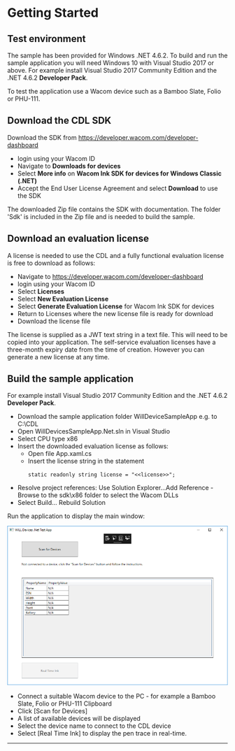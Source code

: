 # Getting Started 

## Test environment

The sample has been provided for Windows .NET 4.6.2.
To build and run the sample application you will need Windows 10 with Visual Studio 2017 or above.
For example install Visual Studio 2017 Community Edition and the .NET 4.6.2 **Developer Pack**.

To test the application use a Wacom device such as a Bamboo Slate, Folio or PHU-111.

## Download the CDL SDK

Download the SDK from https://developer.wacom.com/developer-dashboard

* login using your Wacom ID
* Navigate to **Downloads for devices**
* Select **More info** on **Wacom Ink SDK for devices for Windows Classic (.NET)**
* Accept the End User License Agreement and select **Download** to use the SDK


The downloaded Zip file contains the SDK with documentation.
The folder 'Sdk' is included in the Zip file and is needed to build the sample.

## Download an evaluation license

A license is needed to use the CDL and a fully functional evaluation license is free to download as follows:

* Navigate to https://developer.wacom.com/developer-dashboard
* login using your Wacom ID
* Select **Licenses**
* Select **New Evaluation License**
* Select **Generate Evaluation License** for Wacom Ink SDK for devices
* Return to Licenses where the new license file is ready for download
* Download the license file

The license is supplied as a JWT text string in a text file. This will need to be copied into your application. The self-service evaluation licenses have a three-month expiry date from the time of creation. However you can generate a new license at any time. 


## Build the sample application

For example install Visual Studio 2017 Community Edition and the .NET 4.6.2 **Developer Pack**.

* Download the sample application folder WillDeviceSampleApp e.g. to C:\CDL
* Open WillDevicesSampleApp.Net.sln in Visual Studio
* Select CPU type x86
* Insert the downloaded evaluation license as follows:
    * Open file App.xaml.cs
    * Insert the license string in the statement
      ```
      static readonly string license = "<<license>>";
      ```
* Resolve project references:
  Use Solution Explorer...Add Reference - Browse to the sdk\x86 folder to select the Wacom DLLs
* Select Build... Rebuild Solution
      
Run the application to display the main window:

![CDL-Windows-Classic-Sample](media/CDL-Windows-Classic-Sample.png)

* Connect a suitable Wacom device to the PC - for example a Bamboo Slate, Folio or PHU-111 Clipboard
* Click [Scan for Devices]
* A list of available devices will be displayed
* Select the device name to connect to the CDL device 
* Select [Real Time Ink] to display the pen trace in real-time.

----

        




